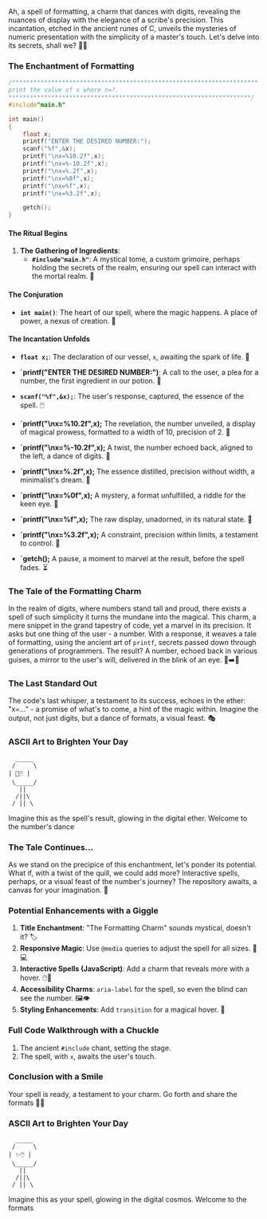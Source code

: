 Ah, a spell of formatting, a charm that dances with digits, revealing the nuances of display with the elegance of a scribe's precision. This incantation, etched in the ancient runes of C, unveils the mysteries of numeric presentation with the simplicity of a master's touch. Let's delve into its secrets, shall we? 📜✨

### The Enchantment of Formatting

```c
/*********************************************************************
print the value of x where n=?.
********************************************************************/
#include"main.h"

int main()
{
    float x;
    printf("ENTER THE DESIRED NUMBER:");
    scanf("%f",&x);
    printf("\nx=%10.2f",x);
    printf("\nx=%-10.2f",x);
    printf("\nx=%.2f",x);
    printf("\nx=%0f",x);
    printf("\nx=%f",x);
    printf("\nx=%3.2f",x);

    getch();
}
```

#### The Ritual Begins

1. **The Gathering of Ingredients**:
   - **`#include"main.h"`**: A mystical tome, a custom grimoire, perhaps holding the secrets of the realm, ensuring our spell can interact with the mortal realm. 📖

#### The Conjuration

- **`int main()`**: The heart of our spell, where the magic happens. A place of power, a nexus of creation. 🌟

#### The Incantation Unfolds

- **`float x;`**: The declaration of our vessel, `x`, awaiting the spark of life. 🧪

- **`printf("ENTER THE DESIRED NUMBER:")**: A call to the user, a plea for a number, the first ingredient in our potion. 📢
- **`scanf("%f",&x);`**: The user's response, captured, the essence of the spell. 🖱️
- **`printf("\nx=%10.2f",x);** The revelation, the number unveiled, a display of magical prowess, formatted to a width of 10, precision of 2. 📣
- **`printf("\nx=%-10.2f",x);** A twist, the number echoed back, aligned to the left, a dance of digits. 📣
- **`printf("\nx=%.2f",x);** The essence distilled, precision without width, a minimalist's dream. 📣
- **`printf("\nx=%0f",x);** A mystery, a format unfulfilled, a riddle for the keen eye. 📣
- **`printf("\nx=%f",x);** The raw display, unadorned, in its natural state. 📣
- **`printf("\nx=%3.2f",x);** A constraint, precision within limits, a testament to control. 📣
- **`getch();** A pause, a moment to marvel at the result, before the spell fades. ⏳

### The Tale of the Formatting Charm

In the realm of digits, where numbers stand tall and proud, there exists a spell of such simplicity it turns the mundane into the magical. This charm, a mere snippet in the grand tapestry of code, yet a marvel in its precision. It asks but one thing of the user - a number. With a response, it weaves a tale of formatting, using the ancient art of `printf`, secrets passed down through generations of programmers. The result? A number, echoed back in various guises, a mirror to the user's will, delivered in the blink of an eye. 🐌➡️🚀

### The Last Standard Out

The code's last whisper, a testament to its success, echoes in the ether: "x=..." - a promise of what's to come, a hint of the magic within. Imagine the output, not just digits, but a dance of formats, a visual feast. 🎭

### ASCII Art to Brighten Your Day
```
  _____
 /     \
| 📢🖱️ |
 \_____/
   ||
  /||\
 / || \
```
Imagine this as the spell's result, glowing in the digital ether. Welcome to the number's dance

### The Tale Continues...

As we stand on the precipice of this enchantment, let's ponder its potential. What if, with a twist of the quill, we could add more? Interactive spells, perhaps, or a visual feast of the number's journey? The repository awaits, a canvas for your imagination. 🎨

### Potential Enhancements with a Giggle

1. **Title Enchantment**: "The Formatting Charm" sounds mystical, doesn't it? 🏷️
2. **Responsive Magic**: Use `@media` queries to adjust the spell for all sizes. 📱💻
3. **Interactive Spells (JavaScript)**: Add a charm that reveals more with a hover. 🖱️🔮
4. **Accessibility Charms**: `aria-label` for the spell, so even the blind can see the number. 🖼️👁️
5. **Styling Enhancements**: Add `transition` for a magical hover. 🌟

### Full Code Walkthrough with a Chuckle

1. The ancient `#include` chant, setting the stage.
2. The spell, with `x`, awaits the user's touch.

### Conclusion with a Smile

Your spell is ready, a testament to your charm. Go forth and share the formats 🎉🔮

### ASCII Art to Brighten Your Day

```
  _____
 /     \
| ✨🖱️ |
 \_____/
   ||
  /||\
 / || \
```
Imagine this as your spell, glowing in the digital cosmos. Welcome to the formats